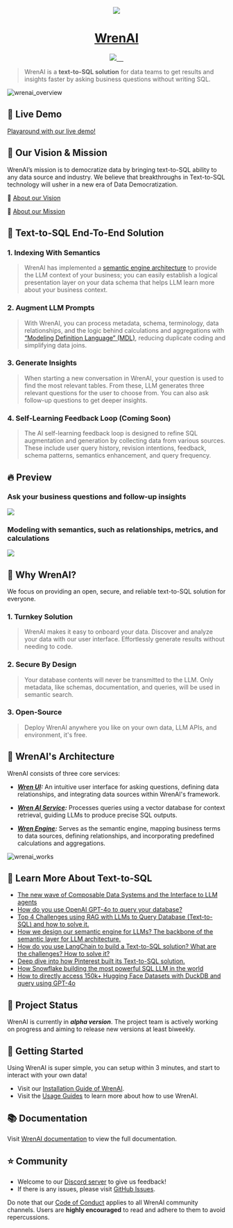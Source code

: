 

<p align="center">
  <a href="https://getwren.ai">
    <picture>
      <source media="(prefers-color-scheme: light)" srcset="./misc/wrenai_logo.png">
      <img src="./misc/wrenai_logo.png">
    </picture>
    <h1 align="center">WrenAI</h1>
  </a>
</p>

<p align="center">
  <a aria-label="Canner" href="https://cannerdata.com/">
    <img src="https://img.shields.io/badge/%F0%9F%A7%A1-Made%20by%20Canner-blue?style=for-the-badge">
  </a>
  <a aria-label="Releases" href="https://github.com/canner/WrenAI/releases">
    <img alt="" src="https://img.shields.io/github/v/release/canner/WrenAI?logo=github&label=GitHub%20Release&color=blue&style=for-the-badge">
  </a>
  <a aria-label="License" href="https://github.com/Canner/WrenAI/blob/main/LICENSE">
    <img alt="" src="https://img.shields.io/github/license/canner/WrenAI?color=blue&style=for-the-badge">
  </a>
  <a aria-label="Join the community on GitHub" href="https://discord.gg/5DvshJqG8Z">
    <img alt="" src="https://img.shields.io/badge/-JOIN%20THE%20COMMUNITY-blue?style=for-the-badge&logo=discord&logoColor=white&labelColor=grey&logoWidth=20">
  </a>
  <a aria-label="Follow us" href="https://x.com/getwrenai">
    <img alt="" src="https://img.shields.io/badge/-@getwrenai-blue?style=for-the-badge&logo=x&logoColor=white&labelColor=gray&logoWidth=20">
  </a>
</p>


> WrenAI is a **text-to-SQL solution** for data teams to get results and insights faster by asking business questions without writing SQL.

![wrenai_overview](./misc/wrenai_view.png)

## 🚀 Live Demo

[Playaround with our live demo!](https://demo.getwren.ai/)


## 🎯 Our Vision & Mission

WrenAI’s mission is to democratize data by bringing text-to-SQL ability to any data source and industry. We believe that breakthroughs in Text-to-SQL technology will usher in a new era of Data Democratization.

🤩 [About our Vision](https://blog.getwren.ai/the-new-wave-of-composable-data-systems-and-the-interface-to-llm-agents-ec8f0a2e7141)

🙌 [About our Mission](https://docs.getwren.ai/overview/introduction)

## 👊 Text-to-SQL End-To-End Solution

### 1. Indexing With Semantics

> WrenAI has implemented a [semantic engine architecture](https://blog.getwren.ai/how-we-design-our-semantic-engine-for-llms-84a00e6e3baa) to provide the LLM context of your business; you can easily establish a logical presentation layer on your data schema that helps LLM learn more about your business context.

### 2. Augment LLM Prompts

> With WrenAI, you can process metadata, schema, terminology, data relationships, and the logic behind calculations and aggregations with [“Modeling Definition Language” (MDL)](https://docs.getwren.ai/engine/concept/what_is_mdl), reducing duplicate coding and simplifying data joins.

### 3. Generate Insights

> When starting a new conversation in WrenAI, your question is used to find the most relevant tables. From these, LLM generates three relevant questions for the user to choose from. You can also ask follow-up questions to get deeper insights.

### 4. Self-Learning Feedback Loop (Coming Soon)

> The AI self-learning feedback loop is designed to refine SQL augmentation and generation by collecting data from various sources. These include user query history, revision intentions, feedback, schema patterns, semantics enhancement, and query frequency.

## 🔥 Preview

### Ask your business questions and follow-up insights

![](./misc/preview_ask.png)

### Modeling with semantics, such as relationships, metrics, and calculations

![](./misc/preview_model.png)

## 🤔 Why WrenAI?

We focus on providing an open, secure, and reliable text-to-SQL solution for everyone.

### 1. Turnkey Solution

> WrenAI makes it easy to onboard your data. Discover and analyze your data with our user interface. Effortlessly generate results without needing to code.

### 2. Secure By Design

> Your database contents will never be transmitted to the LLM. Only metadata, like schemas, documentation, and queries, will be used in semantic search.

### 3. Open-Source

> Deploy WrenAI anywhere you like on your own data, LLM APIs, and environment, it's free.

## 🤖 WrenAI's Architecture

WrenAI consists of three core services:

- ***[Wren UI](https://github.com/Canner/WrenAI/tree/main/wren-ui):*** An intuitive user interface for asking questions, defining data relationships, and integrating data sources within WrenAI's framework.

- ***[Wren AI Service](https://github.com/Canner/WrenAI/tree/main/wren-ai-service):*** Processes queries using a vector database for context retrieval, guiding LLMs to produce precise SQL outputs.

- ***[Wren Engine](https://github.com/Canner/wren-engine):*** Serves as the semantic engine, mapping business terms to data sources, defining relationships, and incorporating predefined calculations and aggregations.

![wrenai_works](./misc/how_wrenai_works.png)

## 🤩 Learn More About Text-to-SQL

- [The new wave of Composable Data Systems and the Interface to LLM agents](https://blog.getwren.ai/the-new-wave-of-composable-data-systems-and-the-interface-to-llm-agents-ec8f0a2e7141)
- [How do you use OpenAI GPT-4o to query your database?](https://medium.com/wrenai/how-do-you-use-openai-gpt-4o-to-query-your-database-f24be68b0b70)
- [Top 4 Challenges using RAG with LLMs to Query Database (Text-to-SQL) and how to solve it.](https://blog.getwren.ai/4-key-technical-challenges-using-rag-with-llms-to-query-database-text-to-sql-and-how-to-solve-it-5d5a3d6682e5)
- [How we design our semantic engine for LLMs? The backbone of the semantic layer for LLM architecture.](https://blog.getwren.ai/how-we-design-our-semantic-engine-for-llms-84a00e6e3baa)
- [How do you use LangChain to build a Text-to-SQL solution? What are the challenges? How to solve it?](https://blog.getwren.ai/how-do-you-use-langchain-to-build-a-text-to-sql-solution-what-are-the-challenges-how-to-solve-it-b6d9c66aa038)
- [Deep dive into how Pinterest built its Text-to-SQL solution.](https://blog.getwren.ai/what-we-learned-from-pinterests-text-to-sql-solution-840fa5840635)
- [How Snowflake building the most powerful SQL LLM in the world](https://blog.getwren.ai/what-we-learned-from-snowflake-copilot-building-the-most-powerful-sql-llm-in-the-world-52f82d661bc1)
- [How to directly access 150k+ Hugging Face Datasets with DuckDB and query using GPT-4o](https://medium.com/wrenai/how-to-load-huggingface-datasets-into-duckdb-and-query-with-gpt-4o-c2db89519e4d)

## 🚧 Project Status

WrenAI is currently in ***alpha version***. The project team is actively working on progress and aiming to release new versions at least biweekly.

## 🚀 Getting Started

Using WrenAI is super simple, you can setup within 3 minutes, and start to interact with your own data!

- Visit our [Installation Guide of WrenAI](http://docs.getwren.ai/installation).
- Visit the [Usage Guides](http://docs.getwren.ai/guide/connect/overview) to learn more about how to use WrenAI.

## 📚 Documentation

Visit [WrenAI documentation](https://docs.getwren.ai) to view the full documentation.

## ⭐️ Community

- Welcome to our [Discord server](https://discord.gg/5DvshJqG8Z) to give us feedback!
- If there is any issues, please visit [GitHub Issues](https://github.com/Canner/WrenAI/issues).

Do note that our [Code of Conduct](./CODE_OF_CONDUCT.md) applies to all WrenAI community channels. Users are **highly encouraged** to read and adhere to them to avoid repercussions.
